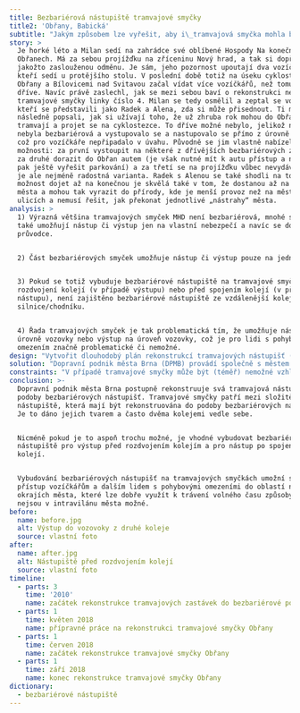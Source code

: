```yaml
---
title: Bezbariérová nástupiště tramvajové smyčky
title2: 'Obřany, Babická'
subtitle: "Jakým způsobem lze vyřešit, aby i\_tramvajová smyčka mohla být bezbariérová?"
story: >
  Je horké léto a Milan sedí na zahrádce své oblíbené Hospody Na konečné v
  Obřanech. Má za sebou projížďku na zříceninu Nový hrad, a tak si dopřává pivo
  jakožto zaslouženou odměnu. Je sám, jeho pozornost upoutají dva vozíčkáři,
  kteří sedí u protějšího stolu. V poslední době totiž na úseku cyklostezky mezi
  Obřany a Bílovicemi nad Svitavou začal vídat více vozíčkářů, než tomu bylo
  dříve. Navíc právě zaslechl, jak se mezi sebou baví o rekonstrukci nedaleké
  tramvajové smyčky linky číslo 4. Milan se tedy osmělil a zeptal se vozíčkářů,
  kteří se představili jako Radek a Alena, zda si může přisednout. Ti mu
  následně popsali, jak si užívají toho, že už zhruba rok mohou do Obřan dorazit
  tramvají a projet se na cyklostezce. To dříve možné nebylo, jelikož nástupiště
  nebyla bezbariérová a vystupovalo se a nastupovalo se přímo z úrovně vozovky,
  což pro vozíčkáře nepřipadalo v úvahu. Původně se jim vlastně nabízely tři
  možnosti: za první vystoupit na některé z dřívějších bezbariérových zastávek,
  za druhé dorazit do Obřan autem (je však nutné mít k autu přístup a na místě
  pak ještě vyřešit parkování) a za třetí se na projížďku vůbec nevydávat, což
  je ale nejméně radostná varianta. Radek s Alenou se také shodli na tom, že
  možnost dojet až na konečnou je skvělá také v tom, že dostanou až na okraj
  města a mohou tak vyrazit do přírody, kde je menší provoz než na městských
  ulicích a nemusí řešit, jak překonat jednotlivé „nástrahy“ města.     
analysis: >
  1) Výrazná většina tramvajových smyček MHD není bezbariérová, mnohé smyčky
  také umožňují nástup či výstup jen na vlastní nebezpečí a navíc se doporučuje
  průvodce.


  2) Část bezbariérových smyček umožňuje nástup či výstup pouze na jedné koleji.


  3) Pokud se totiž vybuduje bezbariérové nástupiště na tramvajové smyčce až po
  rozdvojení kolejí (v případě výstupu) nebo před spojením kolejí (v případě
  nástupu), není zajištěno bezbariérové nástupiště ze vzdálenější koleje od
  silnice/chodníku.


  4) Řada tramvajových smyček je tak problematická tím, že umožňuje nástup z
  úrovně vozovky nebo výstup na úroveň vozovky, což je pro lidi s pohybovým
  omezením značně problematické či nemožné.
design: "Vytvořit dlouhodobý plán rekonstrukcí tramvajových nástupišť (včetně smyček) tak, aby na jeho konci byla všechna tramvajová nástupiště bezbariérová.\r\n\nV případě tramvajových smyček se pokusit najít rovný úsek ještě před rozdvojením kolejí pro výstup, resp. až po spojení kolejí pro nástup, tak aby mohlo nové bezbariérové nástupiště složit pro všechny spoje. Hledání rovného úseku je možné uzpůsobit aktuálním terénním podmínkám.\r\n\n"
solution: "Dopravní podnik města Brna (DPMB) provádí společně s městem Brnem už několik let modernizaci jednotlivých úseků tramvajových tratí, jejichž součástí je také budování bezbariérových nástupišť na zastávkách. Provádí se většinou modernizace větších úseků, je totiž výhodnější dělat „vše při jednom“. Snahou také je udělat co nejvíce úprav v režimu „oprav“, protože při nutnosti řešení stavebního povolení trvá celý proces průměrně asi 2 roky.\r\n\nV případě tramvajové smyčky Obřany, Babická byla v létě 2018 provedena rekonstrukce, která umožnila vybudování dvou bezbariérových nástupišť (pro výstup a nástup). Jedná se o nástupiště s nájezdovými rampami, kdy výška nástupní hrany odpovídá normě a vysunutá plošina z tramvaje má předepsaný sklon. Důležitost této rekonstrukce spočívá v tom, že se jedná také o jednu z prvních tramvajových smyček, kde se podařilo vybudovat bezbariérové nástupiště pro výstup v místě před rozdvojením kolejí, resp. bezbariérové nástupiště pro nástup v místě po spojení dvou kolejí. Toto řešení umožňuje využití bezbariérových nástupišť pro všechny spoje, které do smyčky přijíždějí, resp. z ní vyjíždějí (toto například neumožňuje řešení u smyček Bystrc, Ečerova či Lesná, Čertova rokle, kde tak v bezbariérovém režimu funguje pouze pravá kolej).\r\n\n"
constraints: "V případě tramvajové smyčky může být (téměř) nemožné vzhledem k terénu, vedení dopravní infrastruktury a dalším okolnostem vybudovat bezbariérová nástupiště před rozdvojením kolejí pro výstup či před spojením dvou kolejí pro nástup. \r\n\nNěkterá tramvajová nástupiště nejsou rekonstruována do podoby zcela bezbariérových nástupišť, ale do podoby nástupišť s nájezdovými rampami. Nástup a výstup je tak pouze na vlastní nebezpečí a doporučuje se využít služeb průvodce. Nástupiště v tomto stavu navíc nemají vysokou prioritu pro odstranění bariér, protože se pozornost zaměřuje spíše na ostatní zcela bariérová nástupiště.\r\n\n"
conclusion: >-
  Dopravní podnik města Brna postupně rekonstruuje svá tramvajová nástupiště do
  podoby bezbariérových nástupišť. Tramvajové smyčky patří mezi složitější
  nástupiště, která mají být rekonstruována do podoby bezbariérových nástupišť.
  Je to dáno jejich tvarem a často dvěma kolejemi vedle sebe.


  Nicméně pokud je to aspoň trochu možné, je vhodné vybudovat bezbariérová
  nástupiště pro výstup před rozdvojením kolejím a pro nástup po spojení dvou
  kolejí.


  Vybudování bezbariérových nástupišť na tramvajových smyčkách umožní snadnější
  přístup vozíčkářům a dalším lidem s pohybovými omezeními do oblastí na
  okrajích města, které lze dobře využít k trávení volného času způsoby, jež
  nejsou v intravilánu města možné.
before:
  name: before.jpg
  alt: Výstup do vozovoky z druhé koleje
  source: vlastní foto
after:
  name: after.jpg
  alt: Nástupiště před rozdvojením kolejí
  source: vlastní foto
timeline:
  - parts: 3
    time: '2010'
    name: začátek rekonstrukce tramvajových zastávek do bezbariérové podoby
  - parts: 1
    time: květen 2018
    name: přípravné práce na rekonstrukci tramvajové smyčky Obřany
  - parts: 1
    time: červen 2018
    name: začátek rekonstrukce tramvajové smyčky Obřany
  - parts: 1
    time: září 2018
    name: konec rekonstrukce tramvajové smyčky Obřany
dictionary:
  - bezbariérové nástupiště
---
```

